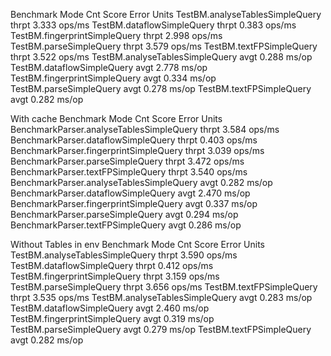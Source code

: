 Benchmark                         Mode  Cnt  Score   Error   Units
TestBM.analyseTablesSimpleQuery  thrpt       3.333          ops/ms
TestBM.dataflowSimpleQuery       thrpt       0.383          ops/ms
TestBM.fingerprintSimpleQuery    thrpt       2.998          ops/ms
TestBM.parseSimpleQuery          thrpt       3.579          ops/ms
TestBM.textFPSimpleQuery         thrpt       3.522          ops/ms
TestBM.analyseTablesSimpleQuery   avgt       0.288           ms/op
TestBM.dataflowSimpleQuery        avgt       2.778           ms/op
TestBM.fingerprintSimpleQuery     avgt       0.334           ms/op
TestBM.parseSimpleQuery           avgt       0.278           ms/op
TestBM.textFPSimpleQuery          avgt       0.282           ms/op

With cache
Benchmark                                  Mode  Cnt  Score   Error   Units
BenchmarkParser.analyseTablesSimpleQuery  thrpt       3.584          ops/ms
BenchmarkParser.dataflowSimpleQuery       thrpt       0.403          ops/ms
BenchmarkParser.fingerprintSimpleQuery    thrpt       3.039          ops/ms
BenchmarkParser.parseSimpleQuery          thrpt       3.472          ops/ms
BenchmarkParser.textFPSimpleQuery         thrpt       3.540          ops/ms
BenchmarkParser.analyseTablesSimpleQuery   avgt       0.282           ms/op
BenchmarkParser.dataflowSimpleQuery        avgt       2.470           ms/op
BenchmarkParser.fingerprintSimpleQuery     avgt       0.337           ms/op
BenchmarkParser.parseSimpleQuery           avgt       0.294           ms/op
BenchmarkParser.textFPSimpleQuery          avgt       0.286           ms/op


Without Tables in env
Benchmark                         Mode  Cnt  Score   Error   Units
TestBM.analyseTablesSimpleQuery  thrpt       3.590          ops/ms
TestBM.dataflowSimpleQuery       thrpt       0.412          ops/ms
TestBM.fingerprintSimpleQuery    thrpt       3.159          ops/ms
TestBM.parseSimpleQuery          thrpt       3.656          ops/ms
TestBM.textFPSimpleQuery         thrpt       3.535          ops/ms
TestBM.analyseTablesSimpleQuery   avgt       0.283           ms/op
TestBM.dataflowSimpleQuery        avgt       2.460           ms/op
TestBM.fingerprintSimpleQuery     avgt       0.319           ms/op
TestBM.parseSimpleQuery           avgt       0.279           ms/op
TestBM.textFPSimpleQuery          avgt       0.282           ms/op